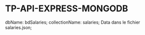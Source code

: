 # TP-API-EXPRESS-MONGODB
dbName: bdSalaries;
collectionName: salaries;
Data dans le fichier salaries.json;
